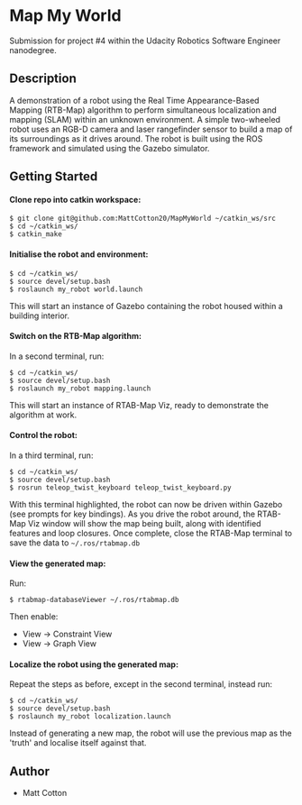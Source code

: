 # Map My World

Submission for project #4 within the Udacity Robotics Software Engineer nanodegree.

## Description

A demonstration of a robot using the Real Time Appearance-Based Mapping (RTB-Map) algorithm to perform simultaneous localization and mapping (SLAM) within an unknown environment. A simple two-wheeled robot uses an RGB-D camera and laser rangefinder sensor to build a map of its surroundings as it drives around. The robot is built using the ROS framework and simulated using the Gazebo simulator.

## Getting Started
#### Clone repo into catkin workspace:
```
$ git clone git@github.com:MattCotton20/MapMyWorld ~/catkin_ws/src
$ cd ~/catkin_ws/
$ catkin_make
```
#### Initialise the robot and environment:
```
$ cd ~/catkin_ws/
$ source devel/setup.bash
$ roslaunch my_robot world.launch
```
This will start an instance of Gazebo containing the robot housed within a building interior.

#### Switch on the RTB-Map algorithm:
In a second terminal, run:
```
$ cd ~/catkin_ws/
$ source devel/setup.bash
$ roslaunch my_robot mapping.launch
```
This will start an instance of RTAB-Map Viz, ready to demonstrate the algorithm at work.

#### Control the robot:
In a third terminal, run:
```
$ cd ~/catkin_ws/
$ source devel/setup.bash
$ rosrun teleop_twist_keyboard teleop_twist_keyboard.py
```
With this terminal highlighted, the robot can now be driven within Gazebo (see prompts for key bindings). As you drive the robot around, the RTAB-Map Viz window will show the map being built, along with identified features and loop closures. Once complete, close the RTAB-Map terminal to save the data to `~/.ros/rtabmap.db`

#### View the generated map:
Run:
```
$ rtabmap-databaseViewer ~/.ros/rtabmap.db
```
Then enable:
* View -> Constraint View
* View -> Graph View

#### Localize the robot using the generated map:
Repeat the steps as before, except in the second terminal, instead run:
```
$ cd ~/catkin_ws/
$ source devel/setup.bash
$ roslaunch my_robot localization.launch
```
Instead of generating a new map, the robot will use the previous map as the 'truth' and localise itself against that.

## Author

* Matt Cotton
